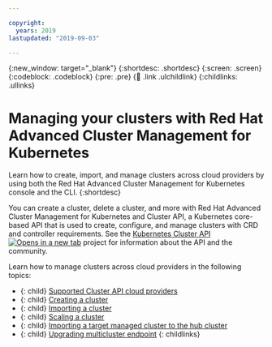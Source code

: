 ```yaml
---

copyright:
  years: 2019
lastupdated: "2019-09-03"

---
```

{:new_window: target="_blank"}
{:shortdesc: .shortdesc}
{:screen: .screen}
{:codeblock: .codeblock}
{:pre: .pre}
{:child: .link .ulchildlink}
{:childlinks: .ullinks}

# Managing your clusters with Red Hat Advanced Cluster Management for Kubernetes

Learn how to create, import, and manage clusters across cloud providers by using both the Red Hat Advanced Cluster Management for Kubernetes console and the CLI.
{:shortdesc}

You can create a cluster, delete a cluster, and more with Red Hat Advanced Cluster Management for Kubernetes and Cluster API, a Kubernetes core-based API that is used to create, configure, and manage clusters with CRD and controller requirements. See the [Kubernetes Cluster API ![Opens in a new tab](../../images/icons/launch-glyph.svg "Opens in a new tab")](https://github.com/kubernetes-sigs/cluster-api) project for information about the API and the community.

Learn how to manage clusters across cloud providers in the following topics:

- {: child} [Supported Cluster API cloud providers](../manage_cluster/cloud_providers.md)
- {: child} [Creating a cluster](../manage_cluster/create_gui.md) 
- {: child} [Importing a cluster](../installing/install_k8s_cloud.md) 
- {: child} [Scaling a cluster](../manage_cluster/scale_mcm.md)
- {: child} [Importing a target managed cluster to the hub cluster](../installing/install_k8s_cloud.md)
- {: child} [Upgrading multicluster endpoint](upgrade_mc_endpoint.md)
{: childlinks}
